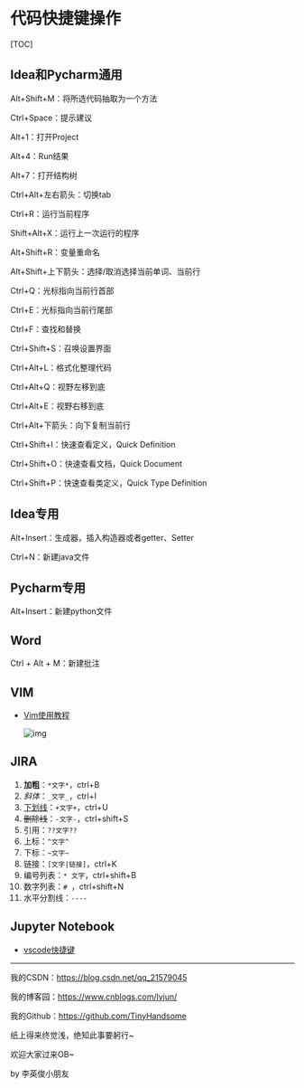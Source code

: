 # 代码快捷键操作

[TOC]

## Idea和Pycharm通用

Alt+Shift+M：将所选代码抽取为一个方法

Ctrl+Space：提示建议

Alt+1：打开Project

Alt+4：Run结果

Alt+7：打开结构树

Ctrl+Alt+左右箭头：切换tab

Ctrl+R：运行当前程序

Shift+Alt+X：运行上一次运行的程序

Alt+Shift+R：变量重命名

Alt+Shift+上下箭头：选择/取消选择当前单词、当前行

Ctrl+Q：光标指向当前行首部

Ctrl+E：光标指向当前行尾部

Ctrl+F：查找和替换

Ctrl+Shift+S：召唤设置界面

Ctrl+Alt+L：格式化整理代码

Ctrl+Alt+Q：视野左移到底

Ctrl+Alt+E：视野右移到底

Ctrl+Alt+下箭头：向下复制当前行

Ctrl+Shift+I：快速查看定义，Quick Definition

Ctrl+Shift+O：快速查看文档，Quick Document

Ctrl+Shift+P：快速查看类定义，Quick Type Definition

## Idea专用

Alt+Insert：生成器，插入构造器或者getter、Setter

Ctrl+N：新建java文件

## Pycharm专用

Alt+Insert：新建python文件

## Word

Ctrl + Alt + M：新建批注

## VIM

- [Vim使用教程](https://www.jianshu.com/p/58345e068471)

  ![img](https://upload-images.jianshu.io/upload_images/1429599-b7c061ff85281d7a.png?imageMogr2/auto-orient/strip|imageView2/2/w/1108/format/webp)

## JIRA

1. **加粗**：`*文字*`，ctrl+B
2. *斜体*：`_文字_`，ctrl+I
3. <u>下划线</u>：`+文字+`，ctrl+U
4. ~~删除线~~：`-文字-`，ctrl+shift+S
5. 引用：`??文字??`
6. 上标：`^文字^`
7. 下标：`~文字~`
8. 链接：`[文字|链接]`，ctrl+K
9. 编号列表：`* 文字`，ctrl+shift+B
10. 数字列表：`# `，ctrl+shift+N
11. 水平分割线：`----`

## Jupyter Notebook

- [vscode快捷键](https://zhuanlan.zhihu.com/p/101646637)











------

我的CSDN：https://blog.csdn.net/qq_21579045

我的博客园：https://www.cnblogs.com/lyjun/

我的Github：https://github.com/TinyHandsome

纸上得来终觉浅，绝知此事要躬行~

欢迎大家过来OB~

by 李英俊小朋友